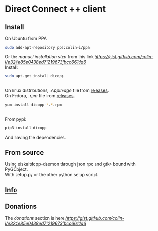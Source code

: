 # Direct Connect ++ client

## Install
On Ubuntu from PPA.
```sh
sudo add-apt-repository ppa:colin-i/ppa
```
Or the *manual installation step* from this link *https://gist.github.com/colin-i/e324e85e0438ed71219673fbcc661da6* \
Install:
```sh
sudo apt-get install dicopp
```
\
On linux distributions, <i>.AppImage</i> file from [releases](https://github.com/colin-i/dico/releases).
\
On Fedora, <i>.rpm</i> file from [releases](https://github.com/colin-i/dico/releases).
```sh
yum install dicopp-*.*.rpm
```
\
From pypi:
```sh
pip3 install dicopp
```
And having the dependencies.

## From source
Using eiskaltdcpp-daemon through json rpc and gtk4 bound with PyGObject.\
With setup.py or the other python setup script.

## [Info](https://github.com/colin-i/dico/blob/master/info.md)

## Donations
The *donations* section is here
*https://gist.github.com/colin-i/e324e85e0438ed71219673fbcc661da6*
